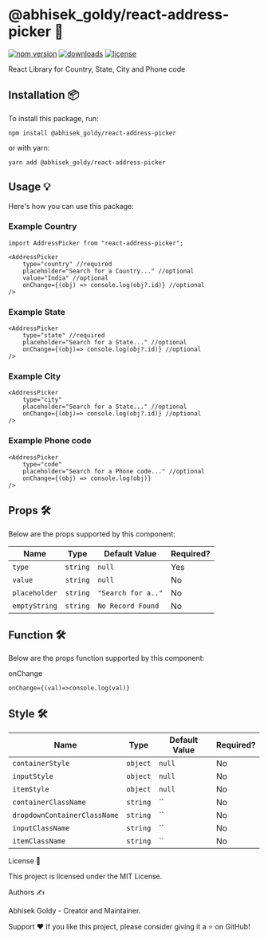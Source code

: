 # @abhisek_goldy/react-address-picker 🚀

[![npm version](https://img.shields.io/npm/v/@abhisek_goldy/react-address-picker.svg)](https://www.npmjs.com/package/@abhisek_goldy/react-address-picker)
[![downloads](https://img.shields.io/npm/dm/@abhisek_goldy/react-address-picker.svg)](https://www.npmjs.com/package/@abhisek_goldy/react-address-picker)
[![license](https://img.shields.io/npm/l/@abhisek_goldy/react-address-picker.svg)](https://www.npmjs.com/package/@abhisek_goldy/react-address-picker)

React Library for Country, State, City and Phone code

## Installation 📦

To install this package, run:

```
npm install @abhisek_goldy/react-address-picker
```
or with yarn:

```
yarn add @abhisek_goldy/react-address-picker
```

## Usage 💡

Here's how you can use this package:

### Example Country

```
import AddressPicker from "react-address-picker";

<AddressPicker
    type="country" //required
    placeholder="Search for a Country..." //optional
    value="India" //optional
    onChange={(obj) => console.log(obj?.id)} //optional
/>
```

### Example State

```
<AddressPicker
    type="state" //required
    placeholder="Search for a State..." //optional
    onChange={(obj)=> console.log(obj?.id)} //optional
/>
```

### Example City

```
<AddressPicker
    type="city"
    placeholder="Search for a State..." //optional
    onChange={(obj)=> console.log(obj?.id)} //optional
/>
```

### Example Phone code
```
<AddressPicker
    type="code"
    placeholder="Search for a Phone code..." //optional
    onChange={(obj) => console.log(obj)}
/>
```


## Props 🛠️

Below are the props supported by this component:

| **Name**              | **Type**   | **Default Value** | **Required?** |
|-----------------------|------------|-------------------|---------------|
| `type`                | `string`   | `null`            | Yes           |
| `value`               | `string`   | `null`            | No            |
| `placeholder`         | `string`   | `"Search for a.."`| No            |
| `emptyString`         | `string`   | `No Record Found` | No            |



## Function 🛠️

Below are the props function supported by this component:

onChange

    onChange={(val)=>console.log(val)}


## Style 🛠️

| **Name**                       | **Type**   | **Default Value** | **Required?** |
|--------------------------------|------------|-------------------|---------------|
| `containerStyle`               | `object`   | `null`            | No            |
| `inputStyle`                   | `object`   | `null`            | No            |
| `itemStyle`                    | `object`   | `null`            | No            |
| `containerClassName`           | `string`   | ``                | No            |
| `dropdownContainerClassName`   | `string`   | ``                | No            |
| `inputClassName`               | `string`   | ``                | No            |
| `itemClassName`                | `string`   | ``                | No            |


License 📝

This project is licensed under the MIT License.

Authors ✍️

Abhisek Goldy - Creator and Maintainer.

Support ❤️
If you like this project, please consider giving it a ⭐ on GitHub!